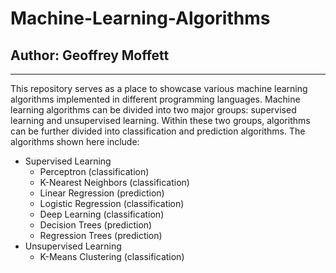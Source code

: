 # Machine-Learning-Algorithms
## Author: Geoffrey Moffett
---
This repository serves as a place to showcase various machine learning algorithms implemented in different programming languages. Machine learning algorithms can be divided into two major groups: supervised learning and unsupervised learning. Within these two groups, algorithms can be further divided into classification and prediction algorithms. The algorithms shown here include: 

- Supervised Learning
  - Perceptron (classification)
  - K-Nearest Neighbors (classification)
  - Linear Regression (prediction)
  - Logistic Regression (classification)
  - Deep Learning (classification)
  - Decision Trees (prediction)
  - Regression Trees (prediction)
- Unsupervised Learning
  - K-Means Clustering (classification)
